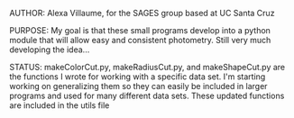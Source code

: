 AUTHOR:
Alexa Villaume, for the SAGES group based at UC Santa Cruz

PURPOSE:
My goal is that these small programs develop into a python module that will allow easy and consistent     photometry. Still very much developing the idea...

STATUS:
makeColorCut.py, makeRadiusCut.py, and makeShapeCut.py are the functions I wrote for working with a specific data set. I'm starting working on
generalizing them so they can easily be included in larger programs and used for many different data sets. These updated functions are included in
the utils file
